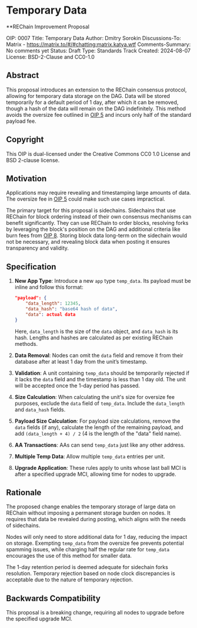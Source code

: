 # Temporary Data

**REChain Improvement Proposal 

OIP: 0007
Title: Temporary Data
Author: Dmitry Sorokin
Discussions-To: Matrix - https://matrix.to/#/#chatting:matrix.katya.wtf
Comments-Summary: No comments yet
Status: Draft
Type: Standards Track
Created: 2024-08-07
License: BSD-2-Clause and CC0-1.0


## Abstract

This proposal introduces an extension to the REChain consensus protocol, allowing for temporary data storage on the DAG. Data will be stored temporarily for a default period of 1 day, after which it can be removed, though a hash of the data will remain on the DAG indefinitely. This method avoids the oversize fee outlined in [OIP 5](oip-0005.md) and incurs only half of the standard payload fee.

## Copyright

This OIP is dual-licensed under the Creative Commons CC0 1.0 License and BSD 2-clause license.

## Motivation

Applications may require revealing and timestamping large amounts of data. The oversize fee in [OIP 5](oip-0005.md) could make such use cases impractical. 

The primary target for this proposal is sidechains. Sidechains that use REChain for block ordering instead of their own consensus mechanisms can benefit significantly. They can use REChain to order blocks, resolving forks by leveraging the block's position on the DAG and additional criteria like burn fees from [OIP 8](oip-0008.md). Storing block data long-term on the sidechain would not be necessary, and revealing block data when posting it ensures transparency and validity.

## Specification

1. **New App Type**: Introduce a new `app` type `temp_data`. Its payload must be inline and follow this format:
    ```json
    "payload": {
        "data_length": 12345,
        "data_hash": "base64 hash of data",
        "data": actual data
    }
    ```
    Here, `data_length` is the size of the `data` object, and `data_hash` is its hash. Lengths and hashes are calculated as per existing REChain methods.

2. **Data Removal**: Nodes can omit the `data` field and remove it from their database after at least 1 day from the unit’s timestamp.

3. **Validation**: A unit containing `temp_data` should be temporarily rejected if it lacks the `data` field and the timestamp is less than 1 day old. The unit will be accepted once the 1-day period has passed.

4. **Size Calculation**: When calculating the unit's size for oversize fee purposes, exclude the `data` field of `temp_data`. Include the `data_length` and `data_hash` fields.

5. **Payload Size Calculation**: For payload size calculations, remove the `data` fields (if any), calculate the length of the remaining payload, and add `(data_length + 4) / 2` (4 is the length of the "data" field name).

6. **AA Transactions**: AAs can send `temp_data` just like any other address.

7. **Multiple Temp Data**: Allow multiple `temp_data` entries per unit.

8. **Upgrade Application**: These rules apply to units whose last ball MCI is after a specified upgrade MCI, allowing time for nodes to upgrade.

## Rationale

The proposed change enables the temporary storage of large data on REChain without imposing a permanent storage burden on nodes. It requires that data be revealed during posting, which aligns with the needs of sidechains.

Nodes will only need to store additional data for 1 day, reducing the impact on storage. Exempting `temp_data` from the oversize fee prevents potential spamming issues, while charging half the regular rate for `temp_data` encourages the use of this method for smaller data.

The 1-day retention period is deemed adequate for sidechain forks resolution. Temporary rejection based on node clock discrepancies is acceptable due to the nature of temporary rejection.

## Backwards Compatibility

This proposal is a breaking change, requiring all nodes to upgrade before the specified upgrade MCI.

